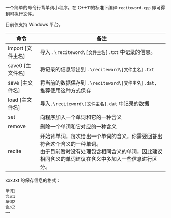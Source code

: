 一个简单的命令行背单词小程序。在 C++11的标准下编译 `reciteword.cpp` 即可得到可执行文件。

目前仅支持 Windows 平台。



| 命令              | 备注                                                         |
| ----------------- | ------------------------------------------------------------ |
| import [文件主名] | 导入 `.\reciteword\[文件主名].txt` 中记录的信息。            |
| save0 [主文件名]  | 将记录的信息导出到 `.\reciteword\[文件主名].txt`             |
| save [主文件名]   | 将当前的数据保存到 `.\reciteword\[文件主名].dat`，推荐使用这种方式保存 |
| load [主文件名]   | 导入`.\reciteword\[文件主名].dat` 中记录的数据               |
| set               | 向程序加入一个单词和它的一种含义                             |
| remove            | 删除一个单词和它对应的一种含义                               |
| recite            | 开始背单词，每次给出一个单词的含义，你需要回答出符合这个含义的一种单词。<br />由于目前暂时没有处理包含相同含义的单词，因此建议相同含义的单词建议在含义中多加入一些信息进行区分。 |




xxx.txt 的保存信息的格式：

```plain 
单词1
含义1
单词2
含义2
……
```
